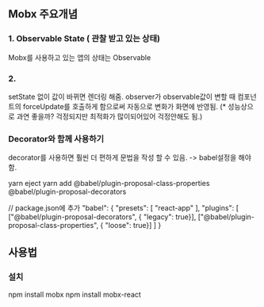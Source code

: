 
## Mobx 주요개념

### 1. Observable State ( 관찰 받고 있는 상태)
Mobx를 사용하고 있는 앱의 상태는 Observable 

### 2. 



setState 없이 값이 바뀌면 렌더링 해줌.
observer가 observable값이 변할 때 컴포넌트의 forceUpdate를 호출하게 함으로써 자동으로 변화가 화면에 반영됨.
(* 성능상으로 과연 좋을까? 걱정되지만 최적화가 많이되어있어 걱정안해도 됨.)

### Decorator와 함께 사용하기
decorator를 사용하면 훨씬 더 편하게 문법을 작성 할 수 있음. -> babel설정을 해야함.

yarn eject
yarn add @babel/plugin-proposal-class-properties @babel/plugin-proposal-decorators
  
// package.json에 추가
  "babel": {
    "presets": [
      "react-app"
    ],
    "plugins": [
        ["@babel/plugin-proposal-decorators", { "legacy": true}],
        ["@babel/plugin-proposal-class-properties", { "loose": true}]
    ]
  }

## 사용법
### 설치
npm install mobx
npm install mobx-react